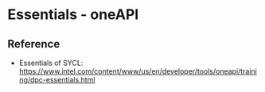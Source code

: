 # Essentials - oneAPI

## Reference

- Essentials of SYCL: https://www.intel.com/content/www/us/en/developer/tools/oneapi/training/dpc-essentials.html
